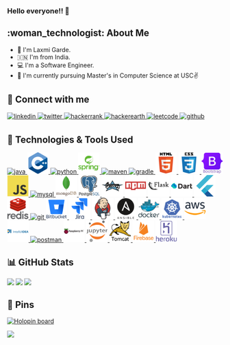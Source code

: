 ### Hello everyone!! 👋 

<!--
**laxmigarde/laxmigarde** is a ✨ _special_ ✨ repository because its `README.md` (this file) appears on your GitHub profile.

Here are some ideas to get you started:

- 🔭 I’m currently working on ...
- 🌱 I’m currently learning ...
- 👯 I’m looking to collaborate on ...
- 🤔 I’m looking for help with ...
- 💬 Ask me about ...
- 📫 How to reach me: ...
- 😄 Pronouns: ...
- ⚡ Fun fact: ...
-->

<h2> :woman_technologist: About Me </h2>

- 👧 I'm Laxmi Garde.
- 🇮🇳 I'm from India.
- 💻 I'm a Software Engineer.
- 🏫 I'm currently pursuing Master's in Computer Science at USC:v:

<h2> 🤝 Connect with me </h2> 

<!-- Check out this cool repo for badges : https://dev.to/envoy_/150-badges-for-github-pnk -->
<a href="https://linkedin.com/in/laxmigarde" target="_blank">
    <img src=https://img.shields.io/badge/linkedin-%231E77B5.svg?&style=for-the-badge&logo=linkedin&logoColor=white alt=linkedin style="margin-bottom: 5px;" />
</a>
<a href="https://twitter.com/LaxmiGarde" target="_blank">
    <img src=https://img.shields.io/badge/twitter-%2300acee.svg?&style=for-the-badge&logo=twitter&logoColor=white alt=twitter style="margin-bottom: 5px;" /> 
</a>
<a href="https://www.hackerrank.com/laxmigarde?hr_r=1" target="_blank">
    <img src=https://img.shields.io/badge/-Hackerrank-2EC866?style=for-the-badge&logo=HackerRank&logoColor=white alt=hackerrank style="margin-bottom: 5px;" />
</a>
<a href="https://www.hackerearth.com/@laxmigarde" target="_blank">
    <img src=https://img.shields.io/badge/HackerEarth-%232C3454.svg?&style=for-the-badge&logo=HackerEarth&logoColor=Blue alt=hackerearth style="margin-bottom: 5px;" /> 
</a>
<a href="https://leetcode.com/laxmigarde/" target="_blank">
    <img src=https://img.shields.io/badge/-LeetCode-FFA116?style=for-the-badge&logo=LeetCode&logoColor=black alt=leetcode style="margin-bottom: 5px;" /> </a>
<a href="https://github.com/laxmigarde" target="_blank">
    <img src=https://img.shields.io/badge/github-%2324292e.svg?&style=for-the-badge&logo=github&logoColor=white alt=github style="margin-bottom: 5px;" />
</a>

<h2> 🚀 Technologies & Tools Used </h2>
<p align="left">
    <a href="https://www.java.com/en/download/help/whatis_java.html" target="_blank">
        <img src="https://user-images.githubusercontent.com/10535604/227690260-6ccd4a1b-8d53-48a0-af12-820bef07ee9e.png" alt="java" width="50" height="50" target="_blank" />
    </a>
    <a href="https://cplusplus.com/" target="_blank">
        <img src="https://github.com/devicons/devicon/blob/master/icons/cplusplus/cplusplus-original.svg" alt="cplusplus" width="50" height="50" target="_blank" />
    </a>
    <a href="https://www.python.org/" target="_blank">
        <img src="https://user-images.githubusercontent.com/10535604/227692632-2ed488cb-3c34-4c5b-b4c0-d85996dea23b.png" alt="python" width="50" height="50" target="_blank" />
    </a>
    <a href="https://spring.io/" target="_blank">
        <img src="https://raw.githubusercontent.com/devicons/devicon/master/icons/spring/spring-original-wordmark.svg" alt="spring" width="50" height="50" />
    </a>
    <a href="https://maven.apache.org/" target="_blank">
        <img src="https://raw.githubusercontent.com/gilbarbara/logos/f4c8e8b933aa80ce83b6d6d387e016bf4cb4e376/logos/maven.svg" alt="maven" width="50" height="50" />
    </a>
    <a href="https://gradle.org/" target="_blank">
        <img src="https://raw.githubusercontent.com/gilbarbara/logos/f4c8e8b933aa80ce83b6d6d387e016bf4cb4e376/logos/gradle.svg" alt="gradle" width="50" height="50" />
    </a>
    <a href="https://www.w3schools.com/html/" target="_blank" target="_blank">
        <img src="https://raw.githubusercontent.com/devicons/devicon/master/icons/html5/html5-original-wordmark.svg" alt="html" width="50" height="50" />
    </a>
    <a href="https://www.w3schools.com/css/" target="_blank">
        <img src="https://raw.githubusercontent.com/devicons/devicon/master/icons/css3/css3-original-wordmark.svg" alt="css" width="50" height="50" />
    </a>
    <a href="https://getbootstrap.com/" target="_blank"> 
        <img src="https://raw.githubusercontent.com/devicons/devicon/master/icons/bootstrap/bootstrap-original-wordmark.svg" alt="bootstrap" width="50" height="50"/> 
    </a>
    <a href="https://developer.mozilla.org/en-US/docs/Web/JavaScript" target="_blank"> 
        <img src="https://raw.githubusercontent.com/devicons/devicon/master/icons/javascript/javascript-original.svg" alt="javascript" width="50" height="50"/> 
    </a>
    <a href="https://www.mysql.com/" target="_blank">
        <img src="https://user-images.githubusercontent.com/10535604/227690562-9d8cf845-4550-4896-a316-367cc83abcaf.png" alt="mysql" width="50" height="50"/>
    </a>
    <a href="https://www.mongodb.com/" target="_blank"> 
        <img src="https://raw.githubusercontent.com/devicons/devicon/master/icons/mongodb/mongodb-original-wordmark.svg" alt="mongodb" width="50" height="50"/>
    </a>
    <a href="https://www.postgresql.org/" target="_blank">
        <img src="https://raw.githubusercontent.com/devicons/devicon/master/icons/postgresql/postgresql-original-wordmark.svg" alt="postgres" width="50" height="50" />
    </a>
    <a href="https://groovy-lang.org/" target="_blank">
        <img src="https://raw.githubusercontent.com/devicons/devicon/master/icons/groovy/groovy-original.svg" alt="groovy" width="50" height="50" />
    </a>
    <a href="https://www.npmjs.com/" target="_blank">
        <img src="https://raw.githubusercontent.com/devicons/devicon/master/icons/npm/npm-original-wordmark.svg" alt="npm" width="50" height="50" />
    </a>
    <a href="https://flask.palletsprojects.com/en/2.2.x/" target="_blank">
        <img src="https://raw.githubusercontent.com/devicons/devicon/master/icons/flask/flask-original-wordmark.svg" alt="flask" width="50" height="50" />
    </a>
    <a href="https://dart.dev/" target="_blank">
        <img src="https://raw.githubusercontent.com/devicons/devicon/master/icons/dart/dart-original-wordmark.svg" alt="dart" width="50" height="50" />
    </a>
    <a href="https://flutter.dev/" target="_blank">
        <img src="https://raw.githubusercontent.com/devicons/devicon/master/icons/flutter/flutter-original.svg" alt="flutter" width="50" height="50" />
    </a>
    <a href="https://redis.io/" target="_blank">
        <img src="https://raw.githubusercontent.com/devicons/devicon/master/icons/redis/redis-original-wordmark.svg" alt="redis" width="50" height="50" />
    </a>
    <a href="https://git-scm.com/" target="_blank"> 
        <img src="https://www.vectorlogo.zone/logos/git-scm/git-scm-icon.svg" alt="git" width="50" height="50"/>
    </a>
    <a href="https://bitbucket.org/product" target="_blank">
        <img src="https://raw.githubusercontent.com/devicons/devicon/master/icons/bitbucket/bitbucket-original-wordmark.svg" alt="bitbucket" width="50" height="50" />
    </a>
    <a href="https://www.atlassian.com/software/jira/" target="_blank">
        <img src="https://raw.githubusercontent.com/devicons/devicon/master/icons/jira/jira-original-wordmark.svg" alt="jira" width="50" height="50" />
    </a>
    <a href="https://www.jenkins.io/" target="_blank">
        <img src="https://raw.githubusercontent.com/devicons/devicon/master/icons/jenkins/jenkins-original.svg" alt="jenkins" width="50" height="50" />
    </a>
    <a href="https://www.ansible.com/" target="_blank">
        <img src="https://raw.githubusercontent.com/devicons/devicon/master/icons/ansible/ansible-original-wordmark.svg" alt="ansible" width="50" height="50" />
    </a>
    <a href="https://www.docker.com/" target="_blank">
        <img src="https://raw.githubusercontent.com/devicons/devicon/master/icons/docker/docker-original-wordmark.svg" alt="docker" width="50" height="50" />
    </a>
    <a href="https://kubernetes.io/" target="_blank">
        <img src="https://raw.githubusercontent.com/devicons/devicon/master/icons/kubernetes/kubernetes-plain-wordmark.svg" alt="kubctl" width="50" height="50" />
    </a>
    <a href="https://aws.amazon.com/" target="_blank">
        <img src="https://raw.githubusercontent.com/devicons/devicon/master/icons/amazonwebservices/amazonwebservices-original-wordmark.svg" alt="aws" width="50" height="50" />
    </a>
    <a href="https://www.jetbrains.com/idea/" target="_blank">
        <img src="https://raw.githubusercontent.com/devicons/devicon/master/icons/intellij/intellij-original-wordmark.svg" alt="idea" width="50" height="50" />
    </a>
    <a href="https://www.postman.com/" target="_blank"> 
        <img src="https://www.vectorlogo.zone/logos/getpostman/getpostman-icon.svg" alt="postman" width="50" height="50"/> 
    </a>
    <a href="https://www.raspberrypi.com/" target="_blank">
        <img src="https://raw.githubusercontent.com/devicons/devicon/master/icons/raspberrypi/raspberrypi-original-wordmark.svg" alt="raspberrypi" width="50" height="50" />
    </a>
    <a href="https://jupyter.org/" target="_blank">
        <img src="https://raw.githubusercontent.com/devicons/devicon/master/icons/jupyter/jupyter-original-wordmark.svg" alt="jupyter" width="50" height="50" />
    </a>
    <a href="https://tomcat.apache.org/" target="_blank">
        <img src="https://raw.githubusercontent.com/devicons/devicon/master/icons/tomcat/tomcat-original-wordmark.svg" alt="tomcat" width="50" height="50" />
    </a>
    <a href="https://firebase.google.com/" target="_blank">
        <img src="https://raw.githubusercontent.com/devicons/devicon/master/icons/firebase/firebase-plain-wordmark.svg" alt="firebase" width="50" height="50" />
    </a>
    <a href="https://www.heroku.com/" target="_blank">
        <img src="https://raw.githubusercontent.com/devicons/devicon/master/icons/heroku/heroku-original-wordmark.svg" alt="heroku" width="50" height="50" />
    </a>
</p>

<h2> 📊 GitHub Stats </h2>

<img height="200em" src="http://github-readme-streak-stats.herokuapp.com?user=laxmigarde&theme=dark&border_radius=4.6" />
<img height="200em" src="https://github-readme-stats.vercel.app/api?username=laxmigarde&show_icons=true&&count_private=true&include_all_commits=true&theme=vision-friendly-dark" />
<img height="200em" src="https://github-readme-stats.vercel.app/api/top-langs/?username=laxmigarde&layout=compact&theme=vision-friendly-dark" />


<h2> 📍 Pins </h2>

[![Holopin board](https://holopin.io/api/user/board?user=laxmigarde)](https://holopin.io/@laxmigarde)


<a href="https://github.com/laxmigarde/github-profile-views-counter">
    <img src="https://komarev.com/ghpvc/?username=laxmigarde">
</a>
